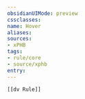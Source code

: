 ```yaml
---
obsidianUIMode: preview
cssclasses:
name: Hover
aliases:
sources:
- xPHB
tags:
- rule/core
- source/xphb
entry:
---
```


```meta-bind-embed
[[dv Rule]]
```